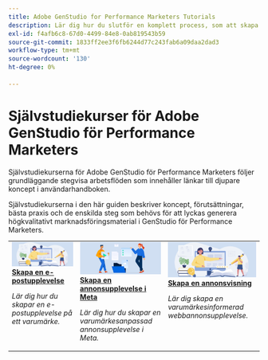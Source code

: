 ```yaml
---
title: Adobe GenStudio for Performance Marketers Tutorials
description: Lär dig hur du slutför en komplett process, som att skapa en e-postupplevelse, genom att följa självstudiekurserna för GenStudio for Performance Marketers.
exl-id: f4afb6c8-67d0-4499-84e8-0ab819543b59
source-git-commit: 1833ff2ee3f6fb6244d77c243fab6a09daa2dad3
workflow-type: tm+mt
source-wordcount: '130'
ht-degree: 0%

---
```


# Självstudiekurser för Adobe GenStudio för Performance Marketers

Självstudiekurserna för Adobe GenStudio för Performance Marketers följer grundläggande stegvisa arbetsflöden som innehåller länkar till djupare koncept i användarhandboken.

Självstudiekurserna i den här guiden beskriver koncept, förutsättningar, bästa praxis och de enskilda steg som behövs för att lyckas generera högkvalitativt marknadsföringsmaterial i GenStudio för Performance Marketers.

<table style="table-layout:fixed">
<td valign="top">
   <div>
      <a href="create-email-experience.md">
      <img alt="Idéer, böcker, penna, dator" src="../assets/card-create-assets.png">
      <strong>Skapa en e-postupplevelse</strong>
      </a>
   </div>
   <p>
      <em>Lär dig hur du skapar en e-postupplevelse på ett varumärke.</em>
   </p>
</td>
<td valign="top">
   <div>
      <a href="create-meta-ad.md">
      <img alt="Idéer, böcker, penna, dator" src="../assets/card-manage-content.png">
      <strong>Skapa en annonsupplevelse i Meta </strong>
      </a>
   </div>
   <p>
      <em>Lär dig hur du skapar en varumärkesanpassad annonsupplevelse i Meta.</em>
   </p>
</td>
<td valign="top">
   <div>
      <a href="create-display-ad.md">
      <img alt="Idéer, böcker, penna, dator" src="../assets/card-create-assets.png">
      <strong>Skapa en annonsvisning</strong>
      </a>
   </div>
   <p>
      <em>Lär dig skapa en varumärkesinformerad webbannonsupplevelse.</em>
   </p>
</td>
</table>
